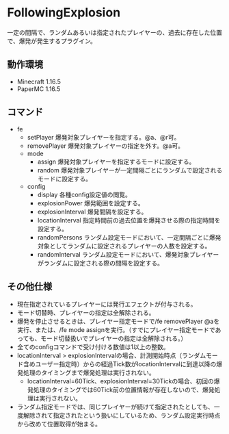 # FollowingExplosion
一定の間隔で、ランダムあるいは指定されたプレイヤーの、過去に存在した位置で、爆発が発生するプラグイン。

## 動作環境
- Minecraft 1.16.5
- PaperMC 1.16.5

## コマンド
- fe
    - setPlayer <Player> 爆発対象プレイヤーを指定する。@a、@r可。
    - removePlayer <Player> 爆発対象プレイヤーの指定を外す。@a可。
    - mode
        - assign 爆発対象プレイヤーを指定するモードに設定する。
        - random 爆発対象プレイヤーが一定間隔ごとにランダムで設定されるモードに設定する。
    - config
        - display 各種config設定値の閲覧。
        - explosionPower <number> 爆発範囲を設定する。
        - explosionInterval <number> 爆発間隔を設定する。
        - locationInterval <number> 指定時間前の過去位置を爆発させる際の指定時間を設定する。
        - randomPersons <number> ランダム設定モードにおいて、一定間隔ごとに爆発対象としてランダムに設定されるプレイヤーの人数を設定する。
        - randomInterval <number> ランダム設定モードにおいて、爆発対象プレイヤーがランダムに設定される際の間隔を設定する。
    
## その他仕様
- 現在指定されているプレイヤーには発行エフェクトが付与される。
- モード切替時、プレイヤーの指定は全解除される。
- 爆発を停止させるときは、プレイヤー指定モードで/fe removePlayer @aを実行、または、/fe mode assignを実行。（すでにプレイヤー指定モードであっても、モード切替扱いでプレイヤーの指定は全解除される。）
- 全てのconfigコマンドで受け付ける数値は1以上の整数。
- locationInterval > explosionIntervalの場合、計測開始時点（ランダムモード含めユーザー指定時）からの経過Tick数がlocationIntervalに到達以降の爆発処理のタイミングまで爆発処理は実行されない。
  - locationInterval=60Tick、explosionInterval=30Tickの場合、初回の爆発処理のタイミングでは60Tick前の位置情報が存在しないので、爆発処理は実行されない。
- ランダム指定モードでは、同じプレイヤーが続けて指定されたとしても、一度解除されて指定されたという扱いにしているため、ランダム設定実行時点から改めて位置取得が始まる。